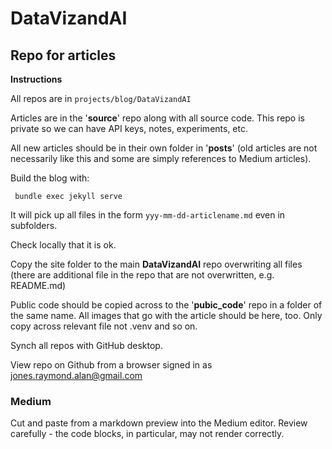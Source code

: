 # DataVizandAI

## Repo for articles

**Instructions**

All repos are in  `projects/blog/DataVizandAI`

Articles are in the '**source**' repo along with all source code. This repo is private so we can have API keys, notes, experiments, etc.

All new articles should be in their own folder in '**posts**' (old articles are not necessarily like this and some are simply references to Medium articles).

Build the blog with: 

```
 bundle exec jekyll serve
```

It will pick up all files in the form `yyy-mm-dd-articlename.md` even in subfolders.

Check locally that it is ok.

Copy the site folder to the main **DataVizandAI** repo overwriting all files (there are additional file in the repo that are not overwritten, e.g. README.md)

Public code should be copied across to the '**pubic_code**' repo in a folder of the same name. All images that go with the article should be here, too. Only copy across relevant file not .venv and so on.

Synch all repos with GitHub desktop.

View repo on Github from a browser signed in as jones.raymond.alan@gmail.com



### Medium

Cut and paste from a markdown preview into the Medium editor. Review carefully - the code blocks, in particular, may not render correctly.
